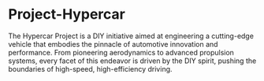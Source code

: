 # Project-Hypercar
The Hypercar Project is a DIY initiative aimed at engineering a cutting-edge vehicle that embodies the pinnacle of automotive innovation and performance. From pioneering aerodynamics to advanced propulsion systems, every facet of this endeavor is driven by the DIY spirit, pushing the boundaries of high-speed, high-efficiency driving.
